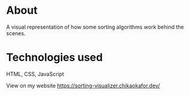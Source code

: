 # About
A visual representation of how some sorting algorithms work behind the scenes.

# Technologies used
HTML, CSS, JavaScript

View on my website https://sorting-visualizer.chikaokafor.dev/
